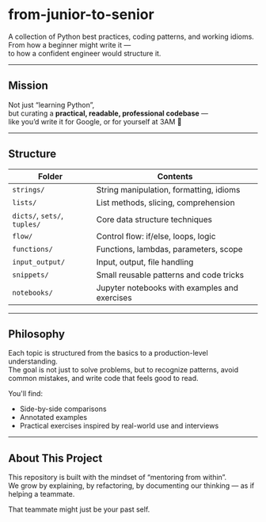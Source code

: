 # from-junior-to-senior

A collection of Python best practices, coding patterns, and working idioms.  
From how a beginner might write it —  
to how a confident engineer would structure it.

---

## Mission

Not just “learning Python”,  
but curating a **practical, readable, professional codebase** —  
like you’d write it for Google, or for yourself at 3AM 🌙

---

## Structure

| Folder          | Contents                                      |
|----------------|-----------------------------------------------|
| `strings/`       | String manipulation, formatting, idioms       |
| `lists/`         | List methods, slicing, comprehension          |
| `dicts/`, `sets/`, `tuples/` | Core data structure techniques  |
| `flow/`          | Control flow: if/else, loops, logic           |
| `functions/`     | Functions, lambdas, parameters, scope         |
| `input_output/`  | Input, output, file handling                  |
| `snippets/`      | Small reusable patterns and code tricks       |
| `notebooks/`     | Jupyter notebooks with examples and exercises |

---

## Philosophy

Each topic is structured from the basics to a production-level understanding.  
The goal is not just to solve problems, but to recognize patterns, avoid common mistakes, and write code that feels good to read.

You'll find:
- Side-by-side comparisons
- Annotated examples
- Practical exercises inspired by real-world use and interviews

---

## About This Project

This repository is built with the mindset of “mentoring from within”.  
We grow by explaining, by refactoring, by documenting our thinking — as if helping a teammate.

That teammate might just be your past self.
